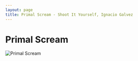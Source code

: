 ```yaml
---
layout: page
title: Primal Scream - Shoot It Yourself, Ignacio Galvez
---
```


# Primal Scream

![Primal Scream](http://assets.farmhouse.co/publishing/1-shoot-it-yourself/images/primal-scream-1.jpg)
